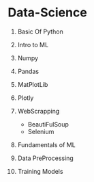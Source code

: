 # Data-Science

1. Basic Of Python
2. Intro to ML
3. Numpy
4. Pandas
5. MatPlotLib
6. Plotly
7. WebScrapping
    * BeautiFulSoup
    * Selenium

8. Fundamentals of ML
9. Data PreProcessing
10. Training Models 